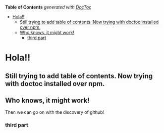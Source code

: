 <!-- START doctoc generated TOC please keep comment here to allow auto update -->
<!-- DON'T EDIT THIS SECTION, INSTEAD RE-RUN doctoc TO UPDATE -->
**Table of Contents**  *generated with [DocToc](http://doctoc.herokuapp.com/)*

- [Hola!!](#hola!!)
  - [Still trying to add table of contents. Now trying with doctoc installed over npm.](#still-trying-to-add-table-of-contents-now-trying-with-doctoc-installed-over-npm)
  - [Who knows, it might work!](#who-knows-it-might-work!)
    - [third part](#third-part)

<!-- END doctoc generated TOC please keep comment here to allow auto update -->


Hola!!
==============

Still trying to add table of contents. Now trying with doctoc installed over npm.
-----------


## Who knows, it might work! 

Then we can go on with the discovery of github!

### third part 
